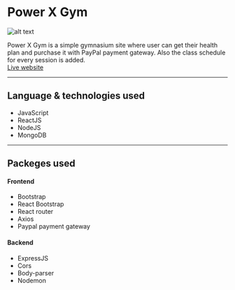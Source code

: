 # **Power X Gym**

![alt text](https://www.dl.dropboxusercontent.com/s/fl3r3zae0vfgm5e/gym.png?dl=0)

Power X Gym is a simple gymnasium site where user can get their health plan and purchase it with PayPal payment gateway. Also the class schedule for every session is added.
<br />
[Live website](https://powerxgymishad.netlify.app)

---

## **Language & technologies used**
* JavaScript
* ReactJS
* NodeJS
* MongoDB

---

## **Packeges used**

#### Frontend
* Bootstrap
* React Bootstrap
* React router
* Axios
* Paypal payment gateway

#### Backend
* ExpressJS
* Cors
* Body-parser
* Nodemon
